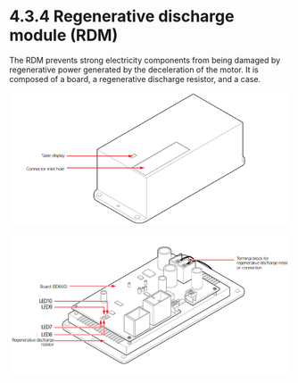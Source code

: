 # 4.3.4 Regenerative discharge module (RDM)

The RDM prevents strong electricity components from being damaged by regenerative power generated by the deceleration of the motor. It is composed of a board, a regenerative discharge resistor, and a case.

![Figure 37 Outside view of the RDM](<../../../_assets/image_27.png>)

![Figure 38 Inside view of the RDM](<../../../_assets/image_28.png>)
